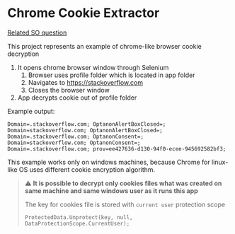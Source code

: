 ﻿# Chrome Cookie Extractor

[Related SO question](https://stackoverflow.com/questions/71718371/decrypt-cookies-encrypted-value-from-chrome-chromium-80-in-c-sharp-issue-wi/72156951)

This project represents an example of chrome-like browser cookie decryption

1. It opens chrome browser window through Selenium
   1. Browser uses profile folder which is located in app folder
   2. Navigates to https://stackoverflow.com
   3. Closes the browser window 
2. App decrypts cookie out of profile folder


Example output:
```
Domain=.stackoverflow.com; OptanonAlertBoxClosed=;
Domain=stackoverflow.com; OptanonAlertBoxClosed=;
Domain=.stackoverflow.com; OptanonConsent=;
Domain=stackoverflow.com; OptanonConsent=;
Domain=.stackoverflow.com; prov=ee427636-d130-94f0-ecee-945692582bf3;
```

This example works only on windows machines, because Chrome for linux-like OS uses different cookie encryption algorithm.

> :warning: **It is possible to decrypt only cookies files what was created on same machine and same windows user as it runs this app**
>
> The key for cookies file is stored with `current user` protection scope
>
> `ProtectedData.Unprotect(key, null, DataProtectionScope.CurrentUser);`